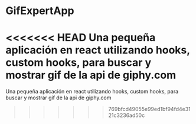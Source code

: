 # GifExpertApp

<<<<<<< HEAD
Una pequeña aplicación en react utilizando hooks, custom hooks, para buscar y mostrar gif de la api de giphy.com
=======
Una pequeña aplicación en react utilizando hooks, custom hooks, para buscar y mostrar gif de la api de giphy.com
>>>>>>> 769bfcd49055e99ed1bf94fd4e3121c3236ad50c
